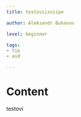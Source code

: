 ```yaml
---
title: testoviisniipe

author: Aleksandr Bukanov

level: beginner

tags:
- tip
- asd

---
```


# Content
testovi
